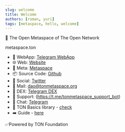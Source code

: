 ```yaml
---
slug: welcome
title: Welcome
authors: [roman, yuri]
tags: [metaspace, hello, welcome]
---
```


💎 The Open Metaspace of The Open Network

metaspace.ton

- 💎 WebApp: [Telegram WebApp](https://t.me/ton_metaspace_bot)
- 🌐 Web: [Website](https://tonmetaspace.org)
- 🔵 Meta: [Metaspace](https://metaspace.foundation)
- 📦 Source Code: [Github](https://github.com/tonmetaspace)
- 💬 Social: [Twitter](https://twitter.com/tonmetaspace)
- 🐶 Mail: dao@tonmetaspace.org
- 👛 DEX: [Telegram DEX](https://t.me/tonmetaspace_bot)
- 🔧 Support: (https://t.me/tonmetaspace_support_bot)
- 💬 Chat: [Telegram](thhps://t.me/tonmetaspace_chat)
- 💎 TON Basics library - [check](https://t.me/tonmetaspace/59)
- ➡️ Guide - [here](https://t.me/tonmetaspace/87)

✅️Powered by TON Foundation
